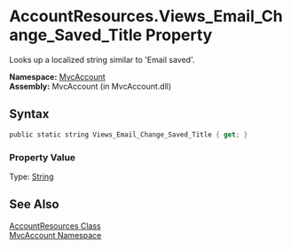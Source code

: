 AccountResources.Views_Email_Change_Saved_Title Property
========================================================
Looks up a localized string similar to 'Email saved'.

**Namespace:** [MvcAccount][1]  
**Assembly:** MvcAccount (in MvcAccount.dll)

Syntax
------

```csharp
public static string Views_Email_Change_Saved_Title { get; }
```

### Property Value
Type: [String][2]

See Also
--------
[AccountResources Class][3]  
[MvcAccount Namespace][1]  

[1]: ../README.md
[2]: http://msdn.microsoft.com/en-us/library/s1wwdcbf
[3]: README.md